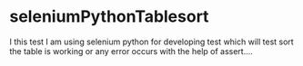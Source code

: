 # seleniumPythonTablesort
I this test I am using selenium python for developing test which will test sort the table is working or any error occurs with the help of assert....  
